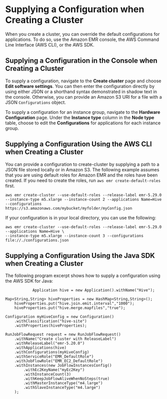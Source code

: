 # Supplying a Configuration when Creating a Cluster<a name="emr-configure-apps-create-cluster"></a>

When you create a cluster, you can override the default configurations for applications\. To do so, use the Amazon EMR console, the AWS Command Line Interface \(AWS CLI\), or the AWS SDK\. 

## Supplying a Configuration in the Console when Creating a Cluster<a name="emr-configure-apps-create-cluster-console"></a>

To supply a configuration, navigate to the **Create cluster** page and choose **Edit software settings**\. You can then enter the configuration directly by using either JSON or a shorthand syntax demonstrated in shadow text in the console\. Otherwise, you can provide an Amazon S3 URI for a file with a JSON `Configurations` object\.

To supply a configuration for an instance group, navigate to the **Hardware Configuration** page\. Under the **Instance type** column in the **Node type** table, choose to edit the **Configurations** for applications for each instance group\. 

## Supplying a Configuration Using the AWS CLI when Creating a Cluster<a name="emr-configure-apps-create-cluster-cli"></a>

You can provide a configuration to create\-cluster by supplying a path to a JSON file stored locally or in Amazon S3\. The following example assumes that you are using default roles for Amazon EMR and the roles have been created\. If you need to create the roles, run `aws emr create-default-roles` first\.

```
aws emr create-cluster --use-default-roles --release-label emr-5.29.0 --instance-type m5.xlarge --instance-count 2 --applications Name=Hive --configurations https://s3.amazonaws.com/mybucket/myfolder/myConfig.json
```

If your configuration is in your local directory, you can use the following:

```
aws emr create-cluster --use-default-roles --release-label emr-5.29.0 --applications Name=Hive \
--instance-type m5.xlarge --instance-count 3 --configurations file://./configurations.json
```

## Supplying a Configuration Using the Java SDK when Creating a Cluster<a name="emr-configure-apps-create-cluster-sdk"></a>

The following program excerpt shows how to supply a configuration using the AWS SDK for Java:

```
			Application hive = new Application().withName("Hive");

Map<String,String> hiveProperties = new HashMap<String,String>();
	hiveProperties.put("hive.join.emit.interval","1000");
	hiveProperties.put("hive.merge.mapfiles","true");
	    
Configuration myHiveConfig = new Configuration()
	.withClassification("hive-site")
	.withProperties(hiveProperties);

RunJobFlowRequest request = new RunJobFlowRequest()
	.withName("Create cluster with ReleaseLabel")
	.withReleaseLabel("emr-5.20.0")
	.withApplications(hive)
	.withConfigurations(myHiveConfig)
	.withServiceRole("EMR_DefaultRole")
	.withJobFlowRole("EMR_EC2_DefaultRole")
	.withInstances(new JobFlowInstancesConfig()
		.withEc2KeyName("myEc2Key")
		.withInstanceCount(3)
		.withKeepJobFlowAliveWhenNoSteps(true)
		.withMasterInstanceType("m4.large")
		.withSlaveInstanceType("m4.large")
	);
```